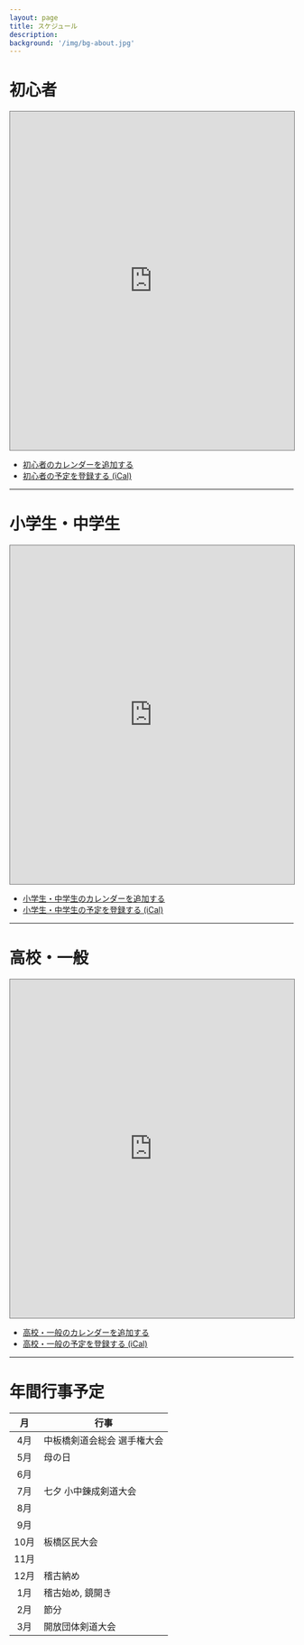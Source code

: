 ```yaml
---
layout: page
title: スケジュール
description: 
background: '/img/bg-about.jpg'
---
```


# 初心者

<iframe src="https://calendar.google.com/calendar/embed?height=600&wkst=1&ctz=Asia%2FTokyo&showPrint=0&src=NTA3MTdkZDIzNWNlMDI5ZjM3NWExNzBmY2RkYzNkZWU0YjNjMjNhZTIwYTg2NzYyYmQ0MDgwZTM3NGE3ODcyMEBncm91cC5jYWxlbmRhci5nb29nbGUuY29t&src=amEuamFwYW5lc2UjaG9saWRheUBncm91cC52LmNhbGVuZGFyLmdvb2dsZS5jb20&color=%237CB342&color=%23b90e28" style="border:solid 1px #777" width="100%" height="600" frameborder="0" scrolling="no"></iframe>

* <a href="https://calendar.google.com/calendar/u/0?cid=NTA3MTdkZDIzNWNlMDI5ZjM3NWExNzBmY2RkYzNkZWU0YjNjMjNhZTIwYTg2NzYyYmQ0MDgwZTM3NGE3ODcyMEBncm91cC5jYWxlbmRhci5nb29nbGUuY29t">初心者のカレンダーを追加する</a>
* <a href="https://calendar.google.com/calendar/ical/50717dd235ce029f375a170fcddc3dee4b3c23ae20a86762bd4080e374a78720%40group.calendar.google.com/public/basic.ics">初心者の予定を登録する (iCal)</a>

---- 

# 小学生・中学生

<iframe src="https://calendar.google.com/calendar/embed?height=600&wkst=1&ctz=Asia%2FTokyo&showPrint=0&src=YzE0NmQ4YzA3M2RhYjY4NWJhNzY1NDdmMGY2ODE2ZTc0OTliOWZhMzM2OGE0NmRjODk4MjkwN2UzNjExODNhNUBncm91cC5jYWxlbmRhci5nb29nbGUuY29t&src=amEuamFwYW5lc2UjaG9saWRheUBncm91cC52LmNhbGVuZGFyLmdvb2dsZS5jb20&color=%23F09300&color=%23b90e28" style="border:solid 1px #777" width="100%" height="600" frameborder="0" scrolling="no"></iframe>

* <a href="https://calendar.google.com/calendar/u/0?cid=YzE0NmQ4YzA3M2RhYjY4NWJhNzY1NDdmMGY2ODE2ZTc0OTliOWZhMzM2OGE0NmRjODk4MjkwN2UzNjExODNhNUBncm91cC5jYWxlbmRhci5nb29nbGUuY29t">小学生・中学生のカレンダーを追加する</a>
* <a href="https://calendar.google.com/calendar/ical/c146d8c073dab685ba76547f0f6816e7499b9fa3368a46dc8982907e361183a5%40group.calendar.google.com/public/basic.ics">小学生・中学生の予定を登録する (iCal)</a>

---- 

# 高校・一般

<iframe src="https://calendar.google.com/calendar/embed?height=600&wkst=1&ctz=Asia%2FTokyo&showPrint=0&src=MDNmOWJjMjY3MDJhMzY0MjY1YWExYmQ5OGM5OTE3MGUzNmQ1ODM2NmYzMGIwZGYwNjA2Y2E3Y2U2MDM4YWM5OEBncm91cC5jYWxlbmRhci5nb29nbGUuY29t&src=amEuamFwYW5lc2UjaG9saWRheUBncm91cC52LmNhbGVuZGFyLmdvb2dsZS5jb20&color=%237986CB&color=%23b90e28" style="border:solid 1px #777" width="100%" height="600" frameborder="0" scrolling="no"></iframe>

* <a href="https://calendar.google.com/calendar/u/0?cid=MDNmOWJjMjY3MDJhMzY0MjY1YWExYmQ5OGM5OTE3MGUzNmQ1ODM2NmYzMGIwZGYwNjA2Y2E3Y2U2MDM4YWM5OEBncm91cC5jYWxlbmRhci5nb29nbGUuY29t">高校・一般のカレンダーを追加する</a>
* <a href="https://calendar.google.com/calendar/ical/03f9bc26702a364265aa1bd98c99170e36d58366f30b0df0606ca7ce6038ac98%40group.calendar.google.com/public/basic.ics">高校・一般の予定を登録する (iCal)</a>

---- 

# 年間行事予定

|  月  | 行事                        |
|:----:|-----------------------------|
|  4月 | 中板橋剣道会総会 選手権大会 |
|  5月 | 母の日                      |
|  6月 |                             |
|  7月 | 七夕 小中錬成剣道大会       |
|  8月 |                             |
|  9月 |                             |
| 10月 | 板橋区民大会                |
| 11月 |                             |
| 12月 | 稽古納め                    |
|  1月 | 稽古始め, 鏡開き            |
|  2月 | 節分                        |
|  3月 | 開放団体剣道大会            |
